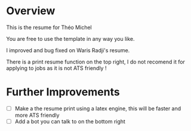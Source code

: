 
# Overview
This is the resume for Théo Michel


You are free to use the template in any way you like.


I improved and bug fixed on Waris Radji's resume.

There is a print resume function on the top right, I do not recomend it for applying to jobs as it is not ATS friendly !


# Further Improvements

- [ ] Make a the resume print using a latex engine, this will be faster and more ATS friendly
- [ ] Add a bot you can talk to on the bottom right
